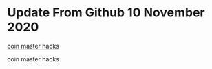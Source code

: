 # Update From Github 10 November 2020

[coin master hacks](https://sites.google.com/view/levvvel/home)
      
coin master hacks
